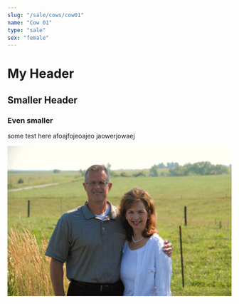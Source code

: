 ```yaml
---
slug: "/sale/cows/cow01"
name: "Cow 01"
type: "sale"
sex: "female"
---
```


# My Header
## Smaller Header

### Even smaller

some test here afoajfojeoajeo jaowerjowaej

![Profile Pic](../images/profile-pic.jpg "San Juan Mountains")

